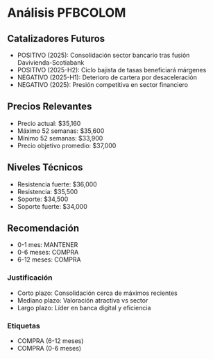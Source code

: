 # Análisis PFBCOLOM

## Catalizadores Futuros
- POSITIVO (2025): Consolidación sector bancario tras fusión Davivienda-Scotiabank
- POSITIVO (2025-H2): Ciclo bajista de tasas beneficiará márgenes
- NEGATIVO (2025-H1): Deterioro de cartera por desaceleración
- NEGATIVO (2025): Presión competitiva en sector financiero

## Precios Relevantes
- Precio actual: $35,160
- Máximo 52 semanas: $35,600
- Mínimo 52 semanas: $33,900
- Precio objetivo promedio: $37,000

## Niveles Técnicos
- Resistencia fuerte: $36,000
- Resistencia: $35,500
- Soporte: $34,500
- Soporte fuerte: $34,000

## Recomendación
- 0-1 mes: MANTENER
- 0-6 meses: COMPRA
- 6-12 meses: COMPRA

### Justificación
- Corto plazo: Consolidación cerca de máximos recientes
- Mediano plazo: Valoración atractiva vs sector
- Largo plazo: Líder en banca digital y eficiencia

### Etiquetas
- COMPRA (6-12 meses)
- COMPRA (0-6 meses)

